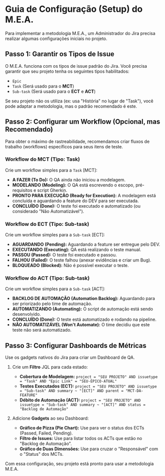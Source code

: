 # Guia de Configuração (Setup) do M.E.A.

Para implementar a metodologia M.E.A., um Administrador do Jira precisa realizar algumas configurações iniciais no projeto.

## Passo 1: Garantir os Tipos de Issue

O M.E.A. funciona com os tipos de issue padrão do Jira. Você precisa garantir que seu projeto tenha os seguintes tipos habilitados:

* `Epic`
* `Task` (Será usado para o **MCT**)
* `Sub-task` (Será usado para o **ECT** e **ACT**)

Se seu projeto não os utiliza (ex: usa "História" no lugar de "Task"), você pode adaptar a metodologia, mas o padrão recomendado é este.

## Passo 2: Configurar um Workflow (Opcional, mas Recomendado)

Para obter o máximo de rastreabilidade, recomendamos criar fluxos de trabalho (workflows) específicos para seus itens de teste.

### Workflow do MCT (Tipo: Task)

Crie um workflow simples para a `Task` [MCT]:

* **A FAZER (To Do):** O QA ainda não iniciou a modelagem.
* **MODELANDO (Modeling):** O QA está escrevendo o escopo, pré-requisitos e script Gherkin.
* **PRONTO PARA EXECUÇÃO (Ready for Execution):** A modelagem está concluída e aguardando a feature do DEV para ser executada.
* **CONCLUÍDO (Done):** O teste foi executado e automatizado (ou considerado "Não Automatizável").

### Workflow do ECT (Tipo: Sub-task)

Crie um workflow simples para a `Sub-task` [ECT]:

* **AGUARDANDO (Pending):** Aguardando a feature ser entregue pelo DEV.
* **EXECUTANDO (Executing):** QA está realizando o teste manual.
* **PASSOU (Passed):** O teste foi executado e passou.
* **FALHOU (Failed):** O teste falhou (anexar evidências e criar um Bug).
* **BLOQUEADO (Blocked):** Não é possível executar o teste.

### Workflow do ACT (Tipo: Sub-task)

Crie um workflow simples para a `Sub-task` [ACT]:

* **BACKLOG DE AUTOMAÇÃO (Automation Backlog):** Aguardando para ser priorizado pelo time de automação.
* **AUTOMATIZANDO (Automating):** O script de automação está sendo desenvolvido.
* **CONCLUÍDO (Done):** O teste está automatizado e rodando na pipeline.
* **NÃO AUTOMATIZÁVEL (Won't Automate):** O time decidiu que este teste não será automatizado.

## Passo 3: Configurar Dashboards de Métricas

Use os gadgets nativos do Jira para criar um Dashboard de QA.

1. Crie um **Filtro** JQL para cada estado:

    * **Cobertura de Modelagem:** `project = "SEU PROJETO" AND issuetype = "Task" AND "Epic Link" = "SEU-ÉPICO-ATUAL"`
    * **Testes Executados (ECT):** `project = "SEU PROJETO" AND issuetype = "Sub-task" AND summary ~ "[ECT]" AND parent = "MCT-DA-FEATURE"`
    * **Débito de Automação (ACT):** `project = "SEU PROJETO" AND issuetype = "Sub-task" AND summary ~ "[ACT]" AND status = "Backlog de Automação"`

2. Adicione **Gadgets** ao seu Dashboard:

    * **Gráfico de Pizza (Pie Chart):** Use para ver o status dos ECTs (Passed, Failed, Pending).
    * **Filtro de Issues:** Use para listar todos os ACTs que estão no "Backlog de Automação".
    * **Gráfico de Duas Dimensões:** Use para cruzar o "Responsável" com o "Status" dos MCTs.

Com essa configuração, seu projeto está pronto para usar a metodologia M.E.A.
